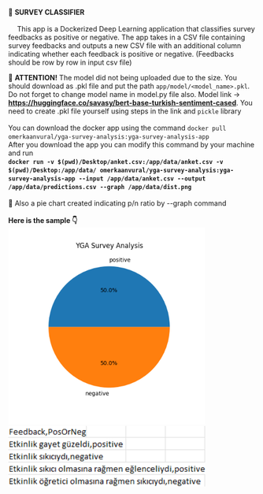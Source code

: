 📜 **SURVEY CLASSIFIER** \
\
&emsp; This app is a Dockerized Deep Learning application that classifies survey feedbacks as positive or negative. The app takes in a CSV file containing survey feedbacks and outputs a new CSV file with an additional column indicating whether each feedback is positive or negative. (Feedbacks should be row by row in input csv file)

🚀 **ATTENTION!** The model did not being uploaded due to the size. You should download as .pkl file and put the path `app/model/<model_name>.pkl`. Do not forget to change model name in model.py file also.
Model link -> **https://huggingface.co/savasy/bert-base-turkish-sentiment-cased**.
You need to create .pkl file yourself using steps in the link and `pickle` library
\
\
You can download the docker app using the command `docker pull omerkaanvural/yga-survey-analysis:yga-survey-analysis-app`
\
After you download the app you can modify this command by your machine and run 
\
**`docker run -v $(pwd)/Desktop/anket.csv:/app/data/anket.csv -v $(pwd)/Desktop:/app/data/ omerkaanvural/yga-survey-analysis:yga-survey-analysis-app --input /app/data/anket.csv --output /app/data/predictions.csv --graph /app/data/dist.png`**
\
\
🍰 Also a pie chart created indicating p/n ratio by --graph command
\
\
**Here is the sample 👇**
\
<img src="sample/dist.png" alt="PieChart" width="400" height="400">
\
<img src="sample/classified_survey.png" alt="PieChart" width="400">

